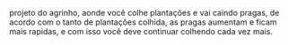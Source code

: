 projeto do agrinho, aonde você colhe plantações e vai caindo pragas, de acordo com o tanto de plantações colhida, as pragas aumentam e ficam mais rapidas, e com isso você deve continuar colhendo cada vez mais.
